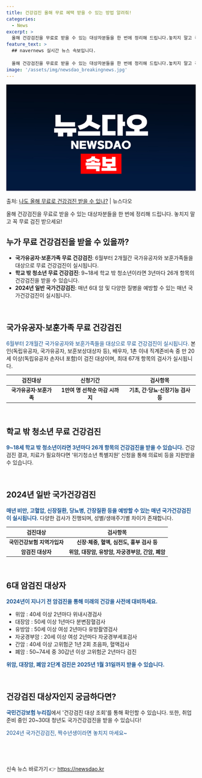 ```yaml
---
title: 건강검진 올해 무료 혜택 받을 수 있는 방법 알려줘!
categories:
  - News
excerpt: >
  올해 건강검진을 무료로 받을 수 있는 대상자분들을 한 번에 정리해 드립니다.놓치지 말고 꼭 무료 검진 받으세…
feature_text: >
  ## navernews 실시간 뉴스 속보입니다.

  올해 건강검진을 무료로 받을 수 있는 대상자분들을 한 번에 정리해 드립니다.놓치지 말고 꼭 무료 검진 받으세…
image: '/assets/img/newsdao_breakingnews.jpg'
---
```


![뉴스다오 속보](/assets/img/newsdao_breakingnews.jpg)

<p>출처: <a href="https://newsdao.kr/3855" rel="dofollow">나도 올해 무료로 건강검진 받을 수 있나?</a> | 뉴스다오</p>

<p data-ke-size="size16">올해 건강검진을 무료로 받을 수 있는 대상자분들을 한 번에 정리해 드립니다. 놓치지 말고 꼭 무료 검진 받으세요!</p>
<h2 data-ke-size="size26">누가 무료 건강검진을 받을 수 있을까?</h2>
<ul>
<li><b>국가유공자·보훈가족 무료 건강검진</b>: 6월부터 2개월간 국가유공자와 보훈가족들을 대상으로 무료 건강검진이 실시됩니다.</li>
<li><b>학교 밖 청소년 무료 건강검진</b>: 9~18세 학교 밖 청소년이라면 3년마다 26개 항목의 건강검진을 받을 수 있습니다.</li>
<li><b>2024년 일반 국가건강검진</b>: 매년 6대 암 및 다양한 질병을 예방할 수 있는 매년 국가건강검진이 실시됩니다.</li>
</ul>
<p data-ke-size="size16">&nbsp;</p>
<h2 data-ke-size="size26">국가유공자·보훈가족 무료 건강검진</h2>
<p><span style="color: #1a5490;">6월부터 2개월간 국가유공자와 보훈가족들을 대상으로 무료 건강검진이 실시됩니다.</span> 본인(독립유공자, 국가유공자, 보훈보상대상자 등), 배우자, 1촌 이내 직계존비속 중 만 20세 이상(독립유공자 손자녀 포함)이 검진 대상이며, 최대 67개 항목의 검사가 실시됩니다.</p>
<table>
<thead>
<tr>
<th>검진대상</th>
<th>신청기간</th>
<th>검사항목</th>
</tr>
</thead>
<tbody>
<tr>
<td style="text-align: center; height: 17px;"><b>국가유공자·보훈가족</b></td>
<td style="text-align: center; height: 17px;"><b>1만여 명 선착순 마감 시까지</b></td>
<td style="text-align: center; height: 17px;"><b>기초, 간·당뇨·신장기능 검사 등</b></td>
</tr>
</tbody>
</table>
<p data-ke-size="size16">&nbsp;</p>
<h2 data-ke-size="size26">학교 밖 청소년 무료 건강검진</h2>
<p><b><span style="color: #1a5490;">9~18세 학교 밖 청소년이라면 3년마다 26개 항목의 건강검진을 받을 수 있습니다.</span></b> 건강검진 결과, 치료가 필요하다면 ‘위기청소년 특별지원’ 신청을 통해 의료비 등을 지원받을 수 있습니다.</p>
<p data-ke-size="size16">&nbsp;</p>
<h2 data-ke-size="size26">2024년 일반 국가건강검진</h2>
<p><b><span style="color: #1a5490;">매년 비만, 고혈압, 신장질환, 당뇨병, 간장질환 등을 예방할 수 있는 매년 국가건강검진이 실시됩니다.</span></b> 다양한 검사가 진행되며, 성별/생애주기별 차이가 존재합니다.</p>
<table>
<thead>
<tr>
<th>검진대상</th>
<th>검사항목</th>
</tr>
</thead>
<tbody>
<tr>
<td style="text-align: center; height: 17px;"><b>국민건강보험 지역가입자</b></td>
<td style="text-align: center; height: 17px;"><b>신장·체중, 혈액, 심전도, 흉부 검사 등</b></td>
</tr>
<tr>
<td style="text-align: center; height: 17px;"><b>암검진 대상자</b></td>
<td style="text-align: center; height: 17px;"><b>위암, 대장암, 유방암, 자궁경부암, 간암, 폐암</b></td>
</tr>
</tbody>
</table>
<p data-ke-size="size16">&nbsp;</p>
<h2 data-ke-size="size26">6대 암검진 대상자</h2>
<p><b><span style="color: #1a5490;">2024년이 지나기 전 암검진을 통해 미래의 건강을 사전에 대비하세요.</span></b></p>
<ul>
<li>위암 : 40세 이상 2년마다 위내시경검사</li>
<li>대장암 : 50세 이상 1년마다 분변잠혈검사</li>
<li>유방암 : 50세 이상 여성 2년마다 유방촬영검사</li>
<li>자궁경부암 : 20세 이상 여성 2년마다 자궁경부세포검사</li>
<li>간암 : 40세 이상 고위험군 1년 2회 초음파, 혈액검사</li>
<li>폐암 : 50~74세 중 30갑년 이상 고위험군 2년마다 검진</li>
</ul>
<p><b><span style="color: #1a5490;">위암, 대장암, 폐암 2단계 검진은 2025년 1월 31일까지 받을 수 있습니다.</span></b></p>
<p data-ke-size="size16">&nbsp;</p>
<h2 data-ke-size="size26">건강검진 대상자인지 궁금하다면?</h2>
<p><b><span style="color: #1a5490;">국민건강보험 누리집</span></b>에서 '건강검진 대상 조회'를 통해 확인할 수 있습니다. 또한, 취업 준비 중인 20~30대 청년도 국가건강검진을 받을 수 있습니다!</p>
<p><span style="color: #1a5490;">2024년 국가건강검진, 짝수년생이라면 놓치지 마세요~</span></p>
<p data-ke-size="size16">&nbsp;</p>
<p data-ke-size="size16">&nbsp;</p> 

신속 뉴스 바로가기 👉 <a href="https://newsdao.kr" rel="dofollow">https://newsdao.kr</a>


